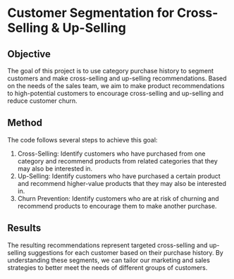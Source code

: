 # Customer Segmentation for Cross-Selling & Up-Selling

## Objective
The goal of this project is to use category purchase history to segment customers and make cross-selling and up-selling recommendations. Based on the needs of the sales team, we aim to make product recommendations to high-potential customers to encourage cross-selling and up-selling and reduce customer churn.

## Method
The code follows several steps to achieve this goal:

1. Cross-Selling: Identify customers who have purchased from one category and recommend products from related categories that they may also be interested in.
2. Up-Selling: Identify customers who have purchased a certain product and recommend higher-value products that they may also be interested in.
3. Churn Prevention: Identify customers who are at risk of churning and recommend products to encourage them to make another purchase.

## Results
The resulting recommendations represent targeted cross-selling and up-selling suggestions for each customer based on their purchase history. By understanding these segments, we can tailor our marketing and sales strategies to better meet the needs of different groups of customers.
